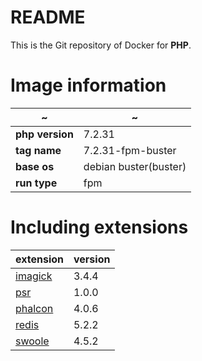 README
=====

This is the Git repository of Docker for **PHP**.

# Image information

| ~ | ~ |
| ----------- | ----------- |
| **php version** | 7.2.31 |
| **tag name**    | 7.2.31-fpm-buster |
| **base os**     | debian buster(buster) |
| **run type**    | fpm    |

# Including extensions

| extension | version |
| ----------- | --------- |
|[imagick](https://pecl.php.net/package/imagick) | 3.4.4 |
|[psr](https://pecl.php.net/package/psr)         | 1.0.0 |
|[phalcon](https://pecl.php.net/package/phalcon) | 4.0.6 |
|[redis](https://pecl.php.net/package/redis)     | 5.2.2 |
|[swoole](https://pecl.php.net/package/swoole)   | 4.5.2 |
